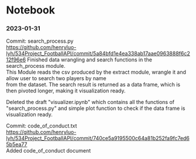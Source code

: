 # Notebook

### 2023-01-31
Commit: search_process.py   
https://github.com/henryluo-lyh/534Project_FootballAPI/commit/5a84bfd1e4ea338ab17aae0963888f6c212f96e6
Finished data wrangling and search functions in the search_process module.   
This Module reads the csv produced by the extract module, wrangle it and allow user to search two players by name   
from the dataset. The search result is returned as a data frame, which is then pivoted longer, making it visualization ready.    

Deleted the draft "visualizer.ipynb" which contains all the functions of "search_process.py" and simple plot function to check if the data frame is visualization ready.   

Commit: code_of_conduct.txt   
https://github.com/henryluo-lyh/534Project_FootballAPI/commit/740ce5a9195500c64a81b252fa9fc7ed65b5ea77   
Added code_of_conduct document
